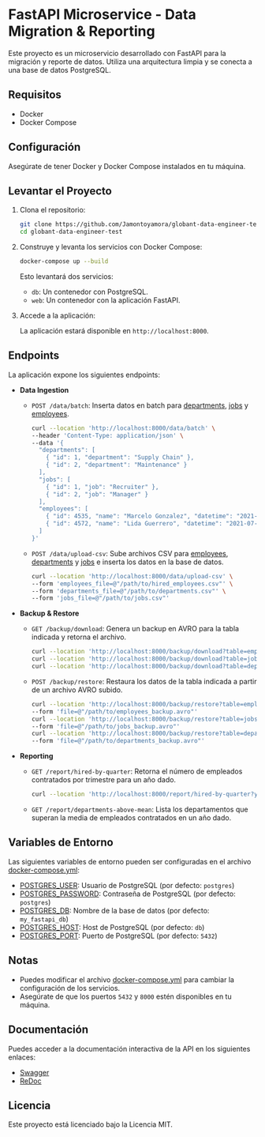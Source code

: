 # FastAPI Microservice - Data Migration & Reporting

Este proyecto es un microservicio desarrollado con FastAPI para la migración y reporte de datos. Utiliza una arquitectura limpia y se conecta a una base de datos PostgreSQL.

## Requisitos

- Docker
- Docker Compose

## Configuración

Asegúrate de tener Docker y Docker Compose instalados en tu máquina.

## Levantar el Proyecto

1. Clona el repositorio:

    ```sh
    git clone https://github.com/Jamontoyamora/globant-data-engineer-test
    cd globant-data-engineer-test
    ```

2. Construye y levanta los servicios con Docker Compose:

    ```sh
    docker-compose up --build
    ```

    Esto levantará dos servicios:
    - `db`: Un contenedor con PostgreSQL.
    - `web`: Un contenedor con la aplicación FastAPI.

3. Accede a la aplicación:

    La aplicación estará disponible en `http://localhost:8000`.

## Endpoints

La aplicación expone los siguientes endpoints:

- **Data Ingestion**
  - `POST /data/batch`: Inserta datos en batch para [departments](http://_vscodecontentref_/0), [jobs](http://_vscodecontentref_/1) y [employees](http://_vscodecontentref_/2).
    ```sh
    curl --location 'http://localhost:8000/data/batch' \
    --header 'Content-Type: application/json' \
    --data '{
      "departments": [
        { "id": 1, "department": "Supply Chain" },
        { "id": 2, "department": "Maintenance" }
      ],
      "jobs": [
        { "id": 1, "job": "Recruiter" },
        { "id": 2, "job": "Manager" }
      ],
      "employees": [
        { "id": 4535, "name": "Marcelo Gonzalez", "datetime": "2021-07-27T16:02:08Z", "department_id": 1, "job_id": 2 },
        { "id": 4572, "name": "Lida Guerrero", "datetime": "2021-07-27T19:04:09Z", "department_id": 1, "job_id": 2 }
      ]
    }'
    ```
  - `POST /data/upload-csv`: Sube archivos CSV para [employees](http://_vscodecontentref_/3), [departments](http://_vscodecontentref_/4) y [jobs](http://_vscodecontentref_/5) e inserta los datos en la base de datos.
    ```sh
    curl --location 'http://localhost:8000/data/upload-csv' \
    --form 'employees_file=@"/path/to/hired_employees.csv"' \
    --form 'departments_file=@"/path/to/departments.csv"' \
    --form 'jobs_file=@"/path/to/jobs.csv"'
    ```

- **Backup & Restore**
  - `GET /backup/download`: Genera un backup en AVRO para la tabla indicada y retorna el archivo.
    ```sh
    curl --location 'http://localhost:8000/backup/download?table=employees'
    curl --location 'http://localhost:8000/backup/download?table=jobs'
    curl --location 'http://localhost:8000/backup/download?table=departments'
    ```
  - `POST /backup/restore`: Restaura los datos de la tabla indicada a partir de un archivo AVRO subido.
    ```sh
    curl --location 'http://localhost:8000/backup/restore?table=employees' \
    --form 'file=@"/path/to/employees_backup.avro"'
    curl --location 'http://localhost:8000/backup/restore?table=jobs' \
    --form 'file=@"/path/to/jobs_backup.avro"'
    curl --location 'http://localhost:8000/backup/restore?table=departments' \
    --form 'file=@"/path/to/departments_backup.avro"'
    ```

- **Reporting**
  - `GET /report/hired-by-quarter`: Retorna el número de empleados contratados por trimestre para un año dado.
    ```sh
    curl --location 'http://localhost:8000/report/hired-by-quarter?year=2021'
    ```
  - `GET /report/departments-above-mean`: Lista los departamentos que superan la media de empleados contratados en un año dado.

## Variables de Entorno

Las siguientes variables de entorno pueden ser configuradas en el archivo [docker-compose.yml](http://_vscodecontentref_/6):

- [POSTGRES_USER](http://_vscodecontentref_/7): Usuario de PostgreSQL (por defecto: `postgres`)
- [POSTGRES_PASSWORD](http://_vscodecontentref_/8): Contraseña de PostgreSQL (por defecto: `postgres`)
- [POSTGRES_DB](http://_vscodecontentref_/9): Nombre de la base de datos (por defecto: `my_fastapi_db`)
- [POSTGRES_HOST](http://_vscodecontentref_/10): Host de PostgreSQL (por defecto: `db`)
- [POSTGRES_PORT](http://_vscodecontentref_/11): Puerto de PostgreSQL (por defecto: `5432`)

## Notas

- Puedes modificar el archivo [docker-compose.yml](http://_vscodecontentref_/12) para cambiar la configuración de los servicios.
- Asegúrate de que los puertos `5432` y `8000` estén disponibles en tu máquina.

## Documentación

Puedes acceder a la documentación interactiva de la API en los siguientes enlaces:
- [Swagger](http://localhost:8000/docs)
- [ReDoc](http://localhost:8000/redoc)

## Licencia

Este proyecto está licenciado bajo la Licencia MIT.